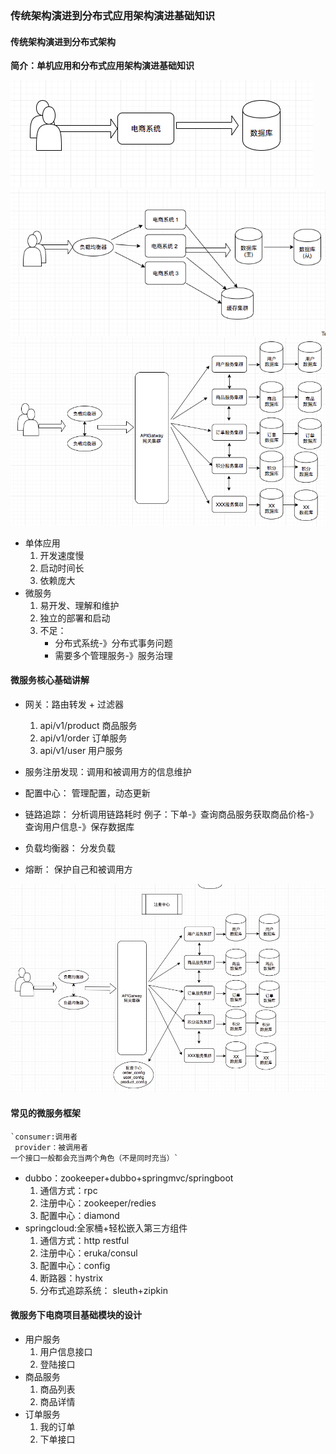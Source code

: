 ### 传统架构演进到分布式应用架构演进基础知识

#### 传统架构演进到分布式架构

__简介：单机应用和分布式应用架构演进基础知识__

![传统单体应用](/微服务基础知识/images/单体应用.png)
![单击应用分布式部署](/微服务基础知识/images/分布式架构.png)
![微服务架构](/微服务基础知识/images/微服务架构.png)

+ 单体应用
    1. 开发速度慢
    2. 启动时间长
    3. 依赖庞大
+ 微服务
    1. 易开发、理解和维护
    2. 独立的部署和启动
    3. 不足：
        + 分布式系统-》分布式事务问题
        + 需要多个管理服务-》服务治理


#### 微服务核心基础讲解
 + 网关：路由转发 + 过滤器
    1. api/v1/product 商品服务
    2. api/v1/order 订单服务
    3. api/v1/user 用户服务

 + 服务注册发现：调用和被调用方的信息维护

 + 配置中心： 管理配置，动态更新

 + 链路追踪： 分析调用链路耗时
    例子：下单-》查询商品服务获取商品价格-》查询用户信息-》保存数据库

 + 负载均衡器： 分发负载

 + 熔断： 保护自己和被调用方

 ![架构图](/微服务基础知识/images/架构图.jpeg)


#### 常见的微服务框架
    `consumer:调用者
     provider：被调用者
    一个接口一般都会充当两个角色（不是同时充当）`

 + dubbo：zookeeper+dubbo+springmvc/springboot
    1. 通信方式：rpc
    2. 注册中心：zookeeper/redies
    3. 配置中心：diamond
 + springcloud:全家桶+轻松嵌入第三方组件
    1. 通信方式：http restful
    2. 注册中心：eruka/consul
    3. 配置中心：config
    4. 断路器：hystrix
    5. 分布式追踪系统： sleuth+zipkin

#### 微服务下电商项目基础模块的设计

+ 用户服务
    1. 用户信息接口
    2. 登陆接口 
+ 商品服务
    1. 商品列表
    2. 商品详情
+ 订单服务
    1. 我的订单
    2. 下单接口





    
